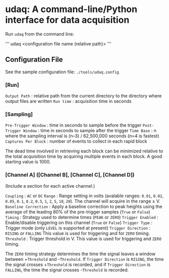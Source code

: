 # udaq: A command-line/Python interface for data acquisition

Run `udaq` from the command line:

'''
udaq <configuration file name (relative path)>
'''

## Configuration File

See the sample configuration file: `./tools/udaq.config`

### [Run]

`Output Path` : relative path from the current directory to the directory where output files are written
`Run time` : acquisition time in seconds

### [Sampling]

`Pre-Trigger Window` : time in seconds to sample before the trigger
`Post-Trigger Window` : time in seconds to sample after the trigger
`Time Base` : n where the sampling interval is (n–3) / 62,500,000 seconds (n=4 is fastest)
`Captures Per Block` : number of events to collect in each rapid block

The dead time involved in retrieving each block can be minimized relative to the total acquisition time by acquiring multiple events in each block. A good starting value is 1000.

### [Channel A] ([Channel B], [Channel C], [Channel D])

(Include a section for each active channel.)

`Coupling` : `AC` or `DC`
`Range` : Range setting in volts (avalable ranges: `0.01`, `0.02`, `0.05`, `0.1`, `0.2`, `0.5`, `1`, `2`, `5`, `10`, `20`). The channel will acquire in the range &#177;<Range> V.
`Baseline Correction` : Apply a baseline correction to peak heights using the average of the leading 80% of the pre-trigger samples (`True` or `False`)
`Timing` : Strategy used to determine times (`PEAK` or `ZERO`)
`Trigger Enabled` : Enable/disable triggering on this channel (`True` or `False`)
`Trigger Type` : Trigger mode (only `LEVEL` is supported at present)
`Trigger Direction` : `RISING` or `FALLING` This value is used for triggering and for `ZERO` timing.
`Threshold` : Trigger threshold in V. This value is used for triggering and `ZERO` timing.

The `ZERO` timing strategy determines the time the signal leaves a window between +`Threshold` and -`Threshold`. If `Trigger Direction` is `RISING`, the time the signal crosses +`Threshold` is recorded, and if `Trigger Direction` is `FALLING`, the time the signal crosses -`Threshold` is recorded.
